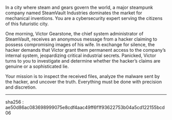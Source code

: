 In a city where steam and gears govern the world, a major steampunk company named SteamVault Industries dominates the market for mechanical inventions. You are a cybersecurity expert serving the citizens of this futuristic city.

One morning, Victor Gearstone, the chief system administrator of SteamVault, receives an anonymous message from a hacker claiming to possess compromising images of his wife. In exchange for silence, the hacker demands that Victor grant them permanent access to the company’s internal system, jeopardizing critical industrial secrets. Panicked, Victor turns to you to investigate and determine whether the hacker’s claims are genuine or a sophisticated lie.

Your mission is to inspect the received files, analyze the malware sent by the hacker, and uncover the truth. Everything must be done with precision and discretion.

------------------------

sha256 : ae50d86ac083698999075e8cdf4aac49ff6f1f93622753b04a5cd122155bcd06